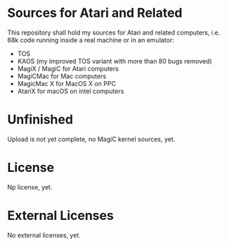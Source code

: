# Sources for Atari and Related

This repository shall hold my sources for Atari and related computers, i.e. 68k code running inside a real machine or in an emulator:

* TOS
* KAOS (my improved TOS variant with more than 80 bugs removed)
* MagiX / MagiC for Atari computers
* MagiCMac for Mac computers
* MagicMac X for MacOS X on PPC
* AtariX for macOS on intel computers

# Unfinished

Upload is not yet complete, no MagiC kernel sources, yet.

# License

Np license, yet.

# External Licenses

No external licenses, yet.
